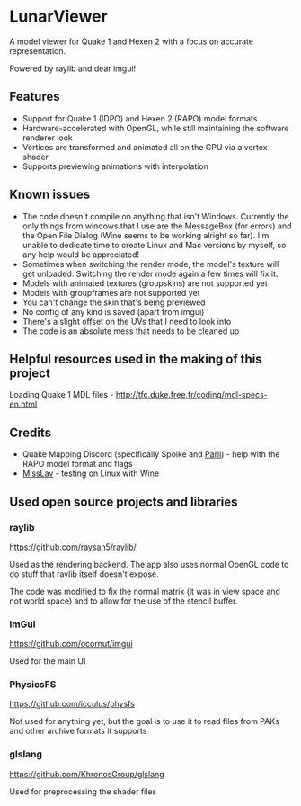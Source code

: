 # LunarViewer
A model viewer for Quake 1 and Hexen 2 with a focus on accurate representation.

Powered by raylib and dear imgui!

## Features

 - Support for Quake 1 (IDPO) and Hexen 2 (RAPO) model formats
 - Hardware-accelerated with OpenGL, while still maintaining the software renderer look
 - Vertices are transformed and animated all on the GPU via a vertex shader
 - Supports previewing animations with interpolation

## Known issues

 - The code doesn't compile on anything that isn't Windows. Currently the only things from windows that I use are the MessageBox (for errors) and the Open File Dialog (Wine seems to be working alright so far). I'm unable to dedicate time to create Linux and Mac versions by myself, so any help would be appreciated!
 - Sometimes when switching the render mode, the model's texture will get unloaded. Switching the render mode again a few times will fix it.
 - Models with animated textures (groupskins) are not supported yet
 - Models with groupframes are not supported yet
 - You can't change the skin that's being previewed
 - No config of any kind is saved (apart from imgui)
 - There's a slight offset on the UVs that I need to look into
 - The code is an absolute mess that needs to be cleaned up

## Helpful resources used in the making of this project

Loading Quake 1 MDL files - http://tfc.duke.free.fr/coding/mdl-specs-en.html

## Credits

 - Quake Mapping Discord (specifically Spoike and [Paril](https://www.planetminecraft.com/member/paril)) - help with the RAPO model format and flags
 - [MissLav](https://www.artstation.com/misslavender) - testing on Linux with Wine

## Used open source projects and libraries

### raylib

https://github.com/raysan5/raylib/

Used as the rendering backend. The app also uses normal OpenGL code to do stuff that raylib itself doesn't expose.

The code was modified to fix the normal matrix (it was in view space and not world space) and to allow for the use of the stencil buffer.

### ImGui

https://github.com/ocornut/imgui

Used for the main UI

### PhysicsFS

https://github.com/icculus/physfs

Not used for anything yet, but the goal is to use it to read files from PAKs and other archive formats it supports

### glslang

https://github.com/KhronosGroup/glslang

Used for preprocessing the shader files
